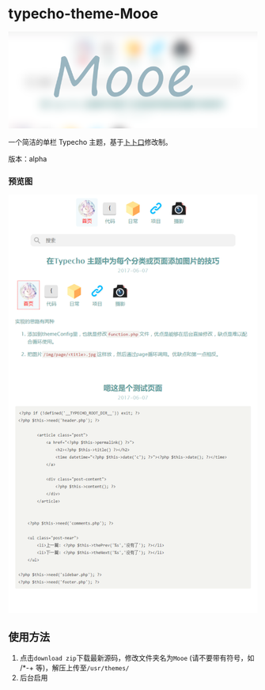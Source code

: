 # typecho-theme-Mooe
![](screenshot.png)

一个简洁的单栏 Typecho 主题，基于[卜卜口](http://mouto.org/)修改制。

版本：alpha

### 预览图
![pc](PC.png)

## 使用方法

1. 点击`download zip`下载最新源码，修改文件夹名为`Mooe` (请不要带有符号，如 /*-+ 等)，解压上传至`/usr/themes/`
2. 后台启用